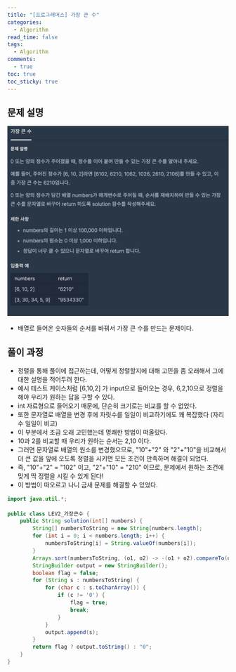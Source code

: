 ```yaml
---
title: "[프로그래머스] 가장 큰 수"
categories:
  - Algorithm
read_time: false
tags:
  - Algorithm
comments:
  - true
toc: true
toc_sticky: true
---
```


## 문제 설명

![](/assets/img/Algorithm/20210301.png)

* 배열로 들어온 숫자들의 순서를 바꿔서 가장 큰 수를 만드는 문제이다.

## 풀이 과정
* 정렬을 통해 풀이에 접근하는데, 어떻게 정렬할지에 대해 고민을 좀 오래해서 그에 대한 설명을 적어두려 한다.
* 예시 테스트 케이스처럼 [6,10,2] 가 input으로 들어오는 경우, 6,2,10으로 정렬을 해야 우리가 원하는 답을 구할 수 있다.
* int 자료형으로 들어오기 때문에, 단순히 크기로는 비교를 할 수 없었다.
* 또한 문자열로 배열을 변경 후에 자릿수를 일일이 비교하기에도 꽤 복잡했다 (자리수 일일이 비교)
* 이 부분에서 조금 오래 고민했는데 명쾌한 방법이 떠올랐다.
* 10과 2를 비교할 때 우리가 원하는 순서는 2,10 이다.
* 그러면 문자열로 배열의 원소를 변경했으므로, "10"+"2" 와 "2"+"10"을 비교해서 더 큰 값을 앞에 오도록 정렬을 시키면 모든 조건이 만족하며 해결이 되었다.
* 즉, "10"+"2" = "102" 이고, "2"+"10" = "210" 이므로, 문제에서 원하는 조건에 맞게 딱 정렬을 시킬 수 있게 된다!
* 이 방법이 떠오르고 나니 금새 문제를 해결할 수 있었다.

```java
import java.util.*;

public class LEV2_가장큰수 {
    public String solution(int[] numbers) {
        String[] numbersToString = new String[numbers.length];
        for (int i = 0; i < numbers.length; i++) {
            numbersToString[i] = String.valueOf(numbers[i]);
        }
        Arrays.sort(numbersToString, (o1, o2) -> -(o1 + o2).compareTo(o2 + o1));
        StringBuilder output = new StringBuilder();
        boolean flag = false;
        for (String s : numbersToString) {
            for (char c : s.toCharArray()) {
                if (c != '0') {
                    flag = true;
                    break;
                }
            }
            output.append(s);
        }
        return flag ? output.toString() : "0";
    }
}
```


